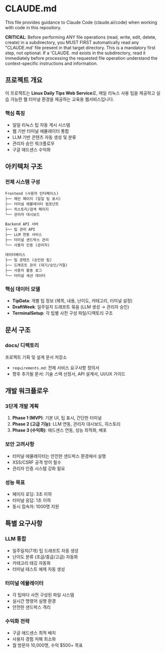 # CLAUDE.md

This file provides guidance to Claude Code (claude.ai/code) when working with code in this repository.

**CRITICAL**:
Before performing ANY file operations (read, write, edit, delete, create) in a subdirectory, you MUST FIRST automatically read any "CLAUDE.md' file present in that target directory. This is a mandatory first step, not optional. If a 'CLAUDE. md exists in the subdirectory, read it immediately before processing the requested file operation understand the context-specific instructions and information.

## 프로젝트 개요

이 프로젝트는 **Linux Daily Tips Web Service**로, 매일 리눅스 사용 팁을 제공하고 실습 가능한 웹 터미널 환경을 제공하는 교육용 웹서비스입니다.

### 핵심 특징
- 일일 리눅스 팁 자동 게시 시스템
- 웹 기반 터미널 에뮬레이터 통합
- LLM 기반 콘텐츠 자동 생성 및 분류
- 관리자 승인 워크플로우
- 구글 애드센스 수익화

## 아키텍처 구조

### 전체 시스템 구성
```
Frontend (사용자 인터페이스)
├── 메인 페이지 (일일 팁 표시)
├── 터미널 에뮬레이터 컴포넌트
├── 히스토리/검색 페이지
└── 관리자 대시보드

Backend API 서버
├── 팁 관리 API
├── LLM 연동 서비스
├── 터미널 샌드박스 관리
└── 사용자 인증 (관리자)

데이터베이스
├── 팁 콘텐츠 (승인된 팁)
├── 드래프트 관리 (대기/승인/거절)
├── 사용자 활동 로그
└── 터미널 세션 데이터
```

### 핵심 데이터 모델
- **TipData**: 개별 팁 정보 (제목, 내용, 난이도, 카테고리, 터미널 설정)
- **DraftWeek**: 일주일치 드래프트 묶음 (LLM 생성 → 관리자 승인)
- **TerminalSetup**: 각 팁별 사전 구성 파일/디렉토리 구조

## 문서 구조

### docs/ 디렉토리
프로젝트 기획 및 설계 문서 저장소
- `requirements.md`: 전체 서비스 요구사항 정의서
- 향후 추가될 문서: 기술 스택 선정서, API 설계서, UI/UX 가이드

## 개발 워크플로우

### 3단계 개발 계획
1. **Phase 1 (MVP)**: 기본 UI, 팁 표시, 간단한 터미널
2. **Phase 2 (고급 기능)**: LLM 연동, 관리자 대시보드, 히스토리
3. **Phase 3 (수익화)**: 애드센스 연동, 성능 최적화, 배포

### 보안 고려사항
- 터미널 에뮬레이터는 안전한 샌드박스 환경에서 실행
- XSS/CSRF 공격 방어 필수
- 관리자 인증 시스템 강화 필요

### 성능 목표
- 페이지 로딩: 3초 이하
- 터미널 응답: 1초 이하
- 동시 접속자: 1000명 지원

## 특별 요구사항

### LLM 통합
- 일주일치(7개) 팁 드래프트 자동 생성
- 난이도 분류 (초급/중급/고급) 자동화
- 카테고리 태깅 자동화
- 터미널 테스트 예제 자동 생성

### 터미널 에뮬레이터
- 각 팁마다 사전 구성된 파일 시스템
- 실시간 명령어 실행 환경
- 안전한 샌드박스 격리

### 수익화 전략
- 구글 애드센스 최적 배치
- 사용자 경험 저해 최소화
- 월 방문자 10,000명, 수익 $500+ 목표